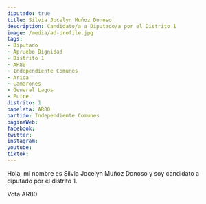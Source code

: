 ```yaml
---
diputado: true
title: Silvia Jocelyn Muñoz Donoso
description: Candidato/a a Diputado/a por el Distrito 1
image: /media/ad-profile.jpg
tags:
- Diputado
- Apruebo Dignidad
- Distrito 1
- AR80
- Independiente Comunes
- Arica
- Camarones
- General Lagos
- Putre
distrito: 1
papeleta: AR80
partido: Independiente Comunes
paginaWeb:
facebook:
twitter:
instagram:
youtube:
tiktok:
---
```

Hola, mi nombre es Silvia Jocelyn Muñoz Donoso y soy candidato a diputado por el distrito 1.

Vota AR80.
